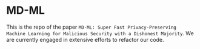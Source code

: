 # MD-ML

This is the repo of the paper `MD-ML: Super Fast Privacy-Preserving Machine Learning for Malicious Security with a Dishonest Majority`.
We are currently engaged in extensive efforts to refactor our code.
